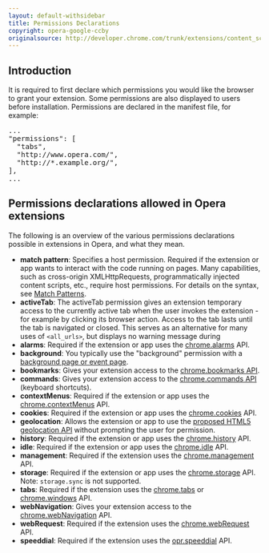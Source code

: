```yaml
---
layout: default-withsidebar
title: Permissions Declarations
copyright: opera-google-ccby
originalsource: http://developer.chrome.com/trunk/extensions/content_scripts.html
---
```

## Introduction

It is required to first declare which permissions you would like the browser to grant your extension. Some permissions are also displayed to users before installation. Permissions are declared in the manifest file, for example:

<pre class="prettyprint">...
"permissions": [
  "tabs",
  "http://www.opera.com/",
  "http://*.example.org/",
],
...</pre>

## Permissions declarations allowed in Opera extensions
The following is an overview of the various permissions declarations possible in extensions in Opera, and what they mean. 

* **match pattern**: Specifies a host permission. Required if the extension or app wants to interact with the code running on pages. Many capabilities, such as cross-origin XMLHttpRequests, programmatically injected content scripts, etc., require host permissions. For details on the syntax, see [Match Patterns](tut_match_patterns.html).
* **activeTab**: The activeTab permission gives an extension temporary access to the currently active tab when the user invokes the extension - for example by clicking its browser action. Access to the tab lasts until the tab is navigated or closed. This serves as an alternative for many uses of `<all_urls>`, but displays no warning message during <installation class=""></installation>
* **alarms**: Required if the extension or app uses the [chrome.alarms](alarms.html) API.
* **background**: You typically use the "background" permission with a [background page or event page](tut_architecture_overview.html#the_background_process).
* **bookmarks**: Gives your extension access to the [chrome.bookmarks API](bookmarks.html).
* **commands**: Gives your extension access to the [chrome.commands API](commands.html) (keyboard shortcuts).
* **contextMenus**: Required if the extension or app uses the [chrome.contextMenus](contextMenus.html) API.
* **cookies**: Required if the extension or app uses the [chrome.cookies](cookies.html) API.
* **geolocation**: Allows the extension or app to use the [proposed HTML5 geolocation API](http://dev.w3.org/geo/api/spec-source.html) without prompting the user for permission.
* **history**: Required if the extension or app uses the [chrome.history](history.html) API.
* **idle**: Required if the extension or app uses the [chrome.idle](idle.html) API.
* **management**: Required if the extension uses the [chrome.management](management.html) API.
* **storage**: Required if the extension or app uses the [chrome.storage](storage.html) API. Note: `storage.sync` is not supported.
* **tabs**: Required if the extension uses the [chrome.tabs](tabs.html) or [chrome.windows](windows.html) API.
* **webNavigation**: Gives your extension access to the [chrome.webNavigation](webNavigation.html) API.
* **webRequest**: Required if the extension uses the [chrome.webRequest](webRequest.html) API. 
* **speeddial**:  Required if the extension uses the [opr.speeddial](speeddial.html) API.